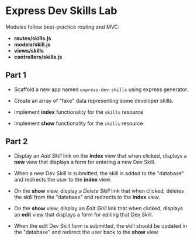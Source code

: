 # Express Dev Skills Lab

Modules follow best-practice routing and MVC:
- **routes/skills.js**
- **models/skill.js**
- **views/skills**
- **controllers/skills.js**

## Part 1
- Scaffold a new app named `express-dev-skills` using express generator.

- Create an array of "fake" data representing some developer skills.

- Implement **index** functionality for the `skills` resource

- Implement **show** functionality for the `skills` resource


## Part 2

- Display an _Add Skill_ link on the **index** view that when clicked, displays a **new** view that displays a form for entering a new Dev Skill.

- When a new Dev Skill is submitted, the skill is added to the "database" and redirects the user to the **index** view.

- On the **show** view, display a _Delete Skill_ link that when clicked, deletes the skill from the "database" and redirects to the **index** view.

- On the **show** view, display an _Edit Skill_ link that when clicked, displays an **edit** view that displays a form for editing that Dev Skill.

- When the edit Dev Skill form is submitted, the skill should be updated in the "database" and redirect the user back to the **show** view.



